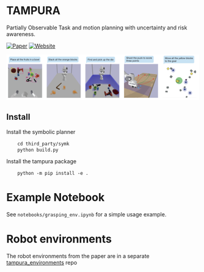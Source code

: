# TAMPURA

Partially Observable Task and motion planning with uncertainty and risk awareness.

[![Paper](https://img.shields.io/badge/-Paper-0000FF?style=flat&logo=read-the-docs)](https://arxiv.org/abs/2403.10454)
[![Website](https://img.shields.io/badge/-Website-00FF00?style=flat&logo=Internet-Explorer)](https://aidan-curtis.github.io/tampura.github.io/)

![alt text](figs/tasks.png)

## Install

Install the symbolic planner
```
    cd third_party/symk
    python build.py
```

Install the tampura package
```
    python -m pip install -e .
```

# Example Notebook

See `notebooks/grasping_env.ipynb` for a simple usage example.

# Robot environments

The robot environments from the paper are in a separate [tampura_environments](https://github.com/aidan-curtis/tampura_environments) repo
